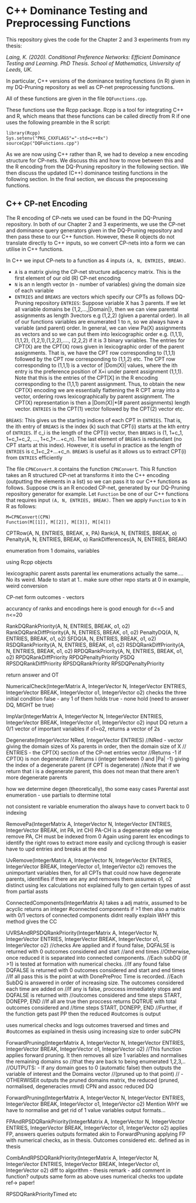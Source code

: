 # C++ Dominance Testing and Preprocessing Functions

This repository gives the code for the Chapter 2 and 3 experiments from my thesis:

*Laing, K. (2020). Conditional Preference Networks: Efficient Dominance Testing and Learning. PhD Thesis. School of Mathematics, University of Leeds, UK.*

In particular, C++ versions of the dominance testing functions (in R) given in my DQ-Pruning repository as well as CP-net preprocessing functions.

All of these functions are given in the file `DQFunctions.cpp`. 

These functions use the Rcpp package. Rcpp is a tool for integrating C++ and R, which means that these functions can be called directly from R if one uses the following preamble in the R script:
```
library(Rcpp)
Sys.setenv("PKG_CXXFLAGS"="-std=c++0x")
sourceCpp("DQFunctions.cpp")
```
As we are now using C++ rather than R, we had to develop a new encoding structure for CP-nets. We discuss this and how to move between this and the R encoding from the DQ-Pruning repository in the following section. We then discuss the updated (C++) dominance testing functions in the following section. In the final section, we discuss the prepocessing functions.

## C++ CP-net Encoding
The R encoding of CP-nets we used can be found in the DQ-Pruning repository. In both of our Chapter 2 and 3 experiments, we use the CP-net and dominance query generators given in the DQ-Pruning repository and then pass these to our C++ function. However, these R objects do not translate directly to C++ inputs, so we convert CP-nets into a form we can utilise in C++ functions.

In C++ we input CP-nets to a function as 4 inputs `(A, N, ENTRIES, BREAK)`.
- `A` is a matrix giving the CP-net structure adjacency matrix. This is the first element of our old (R) CP-net encoding
- `N` is an n length vector (n - number of variables) giving the domain size of each variable
- `ENTRIES` and `BREAKS` are vectors which specify our CPTs as follows
DQ-Pruning repository
`ENTRIES`: Suppose variable X has 3 parents. If we let all variable domains be {1,2,...,|Domain|}, then we can view parental assignments as length 3vectors e.g (1,2,2) (given a parental order). In all of our functions variables are enumerated 1 to n, so we always have a variable (and parent) order. In general, we can view Pa(X) assignments as vectors and so we can put them into lexicographic order e.g. (1,1,1), (1,1,2), (1,2,1),(1,2,2),...., (2,2,2) if it is 3 binary variables. The entries for CPT(X) are the CPT(X) rows given in lexicographic order of the parent assignments. That is, we have the CPT row corresponding to (1,1,1) followed by the CPT row corresponding to (1,1,2) etc. The CPT row corresponding to (1,1,1) is a vector of |Dom(X)| values, where the ith entry is the preference position of X=i under parent assignment (1,1,1). Note that this is the entries of the CPT[X] in the R encoding corresponding to the (1,1,1) parent assignment. Thus, to obtain the new CPT(X) encoding we are essentially flattening the R CPT array into a vector, ordering rows lexicographically by parent assignment. The CPT(X) representation is then a |Dom(X)|\*(# parent assignments) length vector. `ENTRIES` is the CPT(1) vector followed by the CPT(2) vector etc.

`BREAKS`: This gives us the starting indices of each CPT in `ENTRIES`. That is, the ith entry of `BREAKS` is the index (k) such that CPT(i) starts at the kth entry of `ENTRIES`. If c_i is the length of the CPT(i) vector, then `BREAKS` is (1, 1+c_1, 1+c_1+c_2, ..., 1+c_1+...+c_n). The last element of `BREAKS` is redundant (no CPT starts at this index). However, it is useful in practice as the length of `ENTRIES` is c_1+c_2+...+c_n. `BREAKS` is useful as it allows us to extract CPT(i) from `ENTRIES` efficiently

The file `CPNConvert.R` contains the function `CPNConvert`. This R function takes an R structured CP-net at transforms it into the C++ encoding (outputting the elements in a list) so we can pass it to our C++ functions as follows. Suppose `CPN` is an R encoded CP-net, generated by our DQ-Pruning repository generator for example. Let `Function` be one of our C++ functions that requires input `(A, N, ENTRIES, BREAK)`. Then we apply `Function` to `N` in R as follows:
```
M=CPNConvert(CPN)
Function(M[[1]], M[[2]], M[[3]], M[[4]])
```


CPTRow(A, N, ENTRIES, BREAK, x, PA)
Rank(A, N, ENTRIES, BREAK, o)
Penalty(A, N, ENTRIES, BREAK, o)
RankDifferences(A, N, ENTRIES, BREAK)

enumeration from 1 domains, variables

using Rcpp objects

lexicographic parent assts
parental lex enumerations actually the same.... No its weird. Made to start at 1.. make sure other repo starts at 0 in example, weird conversion  

CP-net form
outcomes - vectors

accurancy of ranks and encodings here is good enough for d<=5 and n<=20

RankDQRankPriority(A, N, ENTRIES, BREAK, o1, o2)
RankDQRankDiffPriority(A, N, ENTRIES, BREAK, o1, o2)
PenaltyDQ(A, N, ENTRIES, BREAK, o1, o2)
SFDQ(A, N, ENTRIES, BREAK, o1, o2)
RSDQRankPriority(A, N, ENTRIES, BREAK, o1, o2)
RSDQRankDiffPriority(A, N, ENTRIES, BREAK, o1, o2)
RPDQRankPriority(A, N, ENTRIES, BREAK, o1, o2)
RPDQRankDiffPriority
RPDQPenaltyPriority
PSDQ
RPSDQRankDiffPriority
RPSDQRankPriority
RPSDQPenaltyPriority

return answer and OT

NumericalCheck(IntegerMatrix A, IntegerVector N, IntegerVector ENTRIES, IntegerVector BREAK, IntegerVector o1, IntegerVector o2)
checks the three initial condition
false - any 1 of them holds
true - none hold (need to answer DQ, MIGHT be true)

ImpVar(IntegerMatrix A, IntegerVector N, IntegerVector ENTRIES, IntegerVector BREAK, IntegerVector o1, IntegerVector o2)
input DQ
return a 0/1 vector of important variables
if o1=o2, returns a vector of 2s

Degenerate(IntegerVector NRed, IntegerVector ENTRIES)
//NRed - vector giving the domain sizes of Xs parents in order, then the domain size of X
  // ENTRIES - the CPT(X) section of the CP-net entries vector
  //Returns -1 if CPT(X) is non degenerate
  // Returns i (integer between 0 and |Pa| -1) giving the index of a degenerate parent (if CPT is degenerate)
  //Note that if we return that i is a degenerate parent, this does not mean that there aren't more degenerate parents
  
how we determine degen (theoretically), tho some easy cases
Parental asst enumeration - use partials to dtermine total

not consistent re variable enumeration tho always have to convert back to 0 indexing

RemovePa(IntegerMatrix A, IntegerVector N, IntegerVector ENTRIES, IntegerVector BREAK, int PA, int CH)
PA-CH is a degenerate edge we remove
PA, CH must be indexed from 0
Again using parent lex encodings to identify the right rows to extract more easily and cyclicng through is easier
have to upd entries and breaks at the end

UvRemove(IntegerMatrix A, IntegerVector N, IntegerVector ENTRIES, IntegerVector BREAK, IntegerVector o1, IntegerVector o2)
removes the unimportant variables
then, for all CPTs that could now have degenerate parents, identifies if there are any and removes them
assumes o1, o2 distinct
using lex calculations not explained fully to gen certain types of asst from partial assts

ConnectedComponents(IntegerMatrix A)
takes a adj matrix, assumed to be acyclic
returns an integer #connected components
if >1 then also a matrix with 0/1 vectors of connected components
didnt really explain WHY this method gives the CC

UVRSAndRPSDQRankPriority(IntegerMatrix A, IntegerVector N, IntegerVector ENTRIES, IntegerVector BREAK, IntegerVector o1, IntegerVector o2)
  //checks Are applied and if found false, DQFALSE is returned with 0 outcomes considered and start
  //and end times
  //Otherwise, once reduced it is separated into connected components. 
  //Each subDQ (if >1) is tested at formation with numerical checks.
  //If any found false DQFALSE is returned with 0 outcomes considered and start and end times
  //If all pass this is the point at with DonePreProc Time is recorded.
  //Each SubDQ is answered in order of increasing size. The outcomes considered each time are added on
  //If any is false, proccess immediately stops and DQFALSE is returned with
  //outcomes considered and time steps START, DONEPP, END
  //If all are true then proccess returns DQTRUE with total outcomes considered and 
  //time steps START, DONEPP, END
  //Further, if the function gets past PP then the reduced #outcomes is output
  
 uses numerical checks and logs outcomes traversed and times and #outcomes as explained in thesis
 using increasing size to order subCPN
 
 
 ForwardPruning(IntegerMatrix A, IntegerVector N, IntegerVector ENTRIES, IntegerVector BREAK, IntegerVector o1, IntegerVector o2)
  //This function applies forward pruning. It then removes all size 1 variables and normalises the remaining domains so
  //that they are back to being enumerated 1,2,3,..
  //OUTPUTS: - If any domain goes to 0 (automatic false) then outputs the variable of interest and the Domains vector 
  //(pruned up to that point)
  // -OTHERWISEit outputs the pruned domains matrix, the reduced (pruned, normalised, degeneracies rmvd) CPN and assoc reduced DQ
  
ForwardPruning(IntegerMatrix A, IntegerVector N, IntegerVector ENTRIES, IntegerVector BREAK, IntegerVector o1, IntegerVector o2)
Mention WHY we have to normalise and get rid of 1 value variables
output formats...

FPAndRPSDQRankPriority(IntegerMatrix A, IntegerVector N, IntegerVector ENTRIES, IntegerVector BREAK, IntegerVector o1, IntegerVector o2)
applies FP, answers queries
outputs formated akin to ForwardPruning
applying FP with numerical checks, as in thesis. Outcomes considered etc. defined as in thesis

CombAndRPSDQRankPriority(IntegerMatrix A, IntegerVector N, IntegerVector ENTRIES, IntegerVector BREAK, IntegerVector o1, IntegerVector o2)
diff to algorithm - thesis remark - add comment in function?
outputs same form as above
uses numerical checks too 
update ref-> paper!

RPSDQRankPriorityTimed etc
